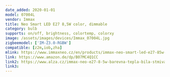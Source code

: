 ```yaml
---
date_added: 2020-01-01
model: 07004L
vendor: Immax
title: Neo Smart LED E27 8,5W color, dimmable
category: bulb
supports: on/off, brightness, colortemp, colorxy
image: /assets/images/devices/Immax_07004L.jpg
zigbeemodel: ['IM-Z3.0-RGBW']
compatible: [z2m,iob,zha]
mlink: https://www.immaxneo.cz/en/products/immax-neo-smart-led-e27-85w-color-dimmable-zigbee-3-0/
link: https://www.amazon.de/dp/B07MC4Q1CC
link2: https://www.alza.cz/immax-neo-e27-8-5w-barevna-tepla-bila-stmivatelna-zigbee-3-0-levne-d5489152.htm
link3: 
---
```

